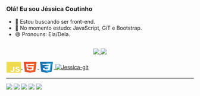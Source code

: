 ### Olá! Eu sou Jéssica Coutinho  

- 🔭 Estou buscando ser front-end.
- 🌱 No momento estudo: JavaScript, GiT e Bootstrap.
- 😄 Pronouns: Ela/Dela.

##

<div align="center">
  <a href="https://github.com/coutinhojessica">
  <img height="180em" src="https://github-readme-stats.vercel.app/api?username=coutinhojessica&show_icons=true&theme=midnight-purple&include_all_commits=true&count_private=true"/>
  <img height="180em" src="https://github-readme-stats.vercel.app/api/top-langs/?username=coutinhojessica&layout=compact&langs_count=7&theme=midnight-purple"/>
</div>
<div style="display: inline_block"><br>
  <img align="center" alt="Jessica-Js" height="30" width="40" src="https://raw.githubusercontent.com/devicons/devicon/master/icons/javascript/javascript-plain.svg">
  <img align="center" alt="Jessica-HTML" height="30" width="40" src="https://raw.githubusercontent.com/devicons/devicon/master/icons/html5/html5-original.svg">
  <img align="center" alt="Jessica-CSS" height="30" width="40" src="https://raw.githubusercontent.com/devicons/devicon/master/icons/css3/css3-original.svg">
  <img align="center" alt="Jessica-git" height="30" width="40" src="https://cdn.jsdelivr.net/gh/devicons/devicon/icons/git/git-original.svg" />     
</div>
 <hr>
 <div> 
 <a href="https://instagram.com/jessicamaiara.coutinho" target="_blank"><img src="https://img.shields.io/badge/-Instagram-%23E4405F?style=for-the-badge&logo=instagram&logoColor=white" target="_blank"></a>
  <a href = "mailto:jessicacoutinho.developer@gmail.com"><img src="https://img.shields.io/badge/Gmail-D14836?style=for-the-badge&logo=gmail&logoColor=white" target="_blank"></a>
  <a href="https://www.linkedin.com/in/jessica-maiara-46bb0a202/" target="_blank"><img src="https://img.shields.io/badge/-LinkedIn-%230077B5?style=for-the-badge&logo=linkedin&logoColor=white" target="_blank"></a>
  <a href="https://www.twitter.com/maiafigueiredoc" target="_blank"><img src="https://img.shields.io/badge/Twitter-1DA1F2?style=for-the-badge&logo=twitter&logoColor=white" target="_blank"></a>
  <a href="tel:+5583986522615" target="_blank"><img src="https://img.shields.io/badge/Telegram-2CA5E0?style=for-the-badge&logo=telegram&logoColor=white" target="_blank"></a>
  
  </div>
 
